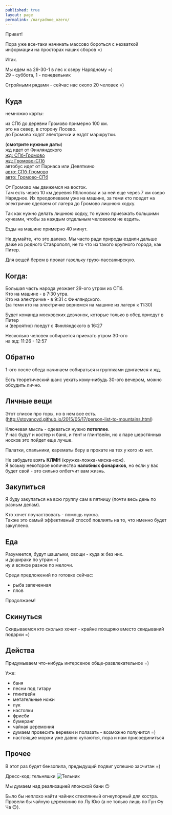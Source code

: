 ```yaml
---
published: true
layout: page
permalink: /naryadnoe_ozero/
---
```

Привет!

Пора уже все-таки начинать массово бороться с нехваткой информации на просторах наших сборов =)

Итак.

Мы едем на 29-30-1 в лес к озеру Нарядному =)  
29 - суббота, 1 - понедельник

Стройными рядами - сейчас нас около 20 человек =)

## Куда

немножко карты:

из СПб до деревни Громово примерно 100 км.  
это на север, в сторону Лосево.  
до Громово ходят электрички и ездят маршрутки.

(**смотрите нужные даты**)  
жд идет от Финляндского  
[жд: СПб-Громово](https://rasp.yandex.ru/search/?fromName=%D0%A1%D0%B0%D0%BD%D0%BA%D1%82-%D0%9F%D0%B5%D1%82%D0%B5%D1%80%D0%B1%D1%83%D1%80%D0%B3&toName=%D0%93%D1%80%D0%BE%D0%BC%D0%BE%D0%B2%D0%BE&toId=s9602743&when=%D0%BD%D0%B0+%D0%B2%D1%81%D0%B5+%D0%B4%D0%BD%D0%B8)  
[жд: Громово-СПб](https://rasp.yandex.ru/search/?fromName=%D0%93%D1%80%D0%BE%D0%BC%D0%BE%D0%B2%D0%BE&toName=%D0%A1%D0%B0%D0%BD%D0%BA%D1%82-%D0%9F%D0%B5%D1%82%D0%B5%D1%80%D0%B1%D1%83%D1%80%D0%B3&fromId=s9602743&when=%D0%BD%D0%B0+%D0%B2%D1%81%D0%B5+%D0%B4%D0%BD%D0%B8)  
автобус идет от Парнаса или Девяткино  
[авто: СПб-Громово](https://rasp.yandex.ru/search/?fromName=%D0%A1%D0%B0%D0%BD%D0%BA%D1%82-%D0%9F%D0%B5%D1%82%D0%B5%D1%80%D0%B1%D1%83%D1%80%D0%B3&toName=%D0%93%D1%80%D0%BE%D0%BC%D0%BE%D0%B2%D0%BE&toId=s9652554&when=%D0%BD%D0%B0+%D0%B2%D1%81%D0%B5+%D0%B4%D0%BD%D0%B8)  
[авто: Громово-СПб](https://rasp.yandex.ru/search/?fromName=%D0%93%D1%80%D0%BE%D0%BC%D0%BE%D0%B2%D0%BE&toName=%D0%A1%D0%B0%D0%BD%D0%BA%D1%82-%D0%9F%D0%B5%D1%82%D0%B5%D1%80%D0%B1%D1%83%D1%80%D0%B3&fromId=s9652554&when=%D0%BD%D0%B0+%D0%B2%D1%81%D0%B5+%D0%B4%D0%BD%D0%B8)  


От Громово мы движемся на восток.  
Там есть через 10 км деревня Яблоновка и за ней еще через 7 км озеро Нарядное.
Их преодолеваем уже на машине, за теми кто поедет на электричке сделаем от лагеря до Громово лишнюю ходку.

Так как нужно делать лишнюю ходку, то нужно приезжать большими кучками, чтобы за каждым отдельным человеком не ездить.

Езды на машине примерно 40 минут.

Не думайте, что это далеко. Мы часто ради природы ездили дальше даже из родного Ставрополя, 
не то что из такого крупного города, как Питер.

Для вещей берем в прокат газельку грузо-пассажирскую.

## Когда:

Большая часть народа уезжает 29-ого утром из СПб.  
Кто на машине - в 7:30 утра.  
Кто на электричке - в 9:31 с Финляндского.  
(за теми кто на электричке вернемся на машине из лагеря к 11:30)

Будет команда московских девчонок, которые только в обед приедут в Питер  
и (вероятно) поедут с Финляндского в 16:27

Несколько человек собирается приехать утром 30-ого  
на жд: 11:26 - 12:57


## Обратно

1-ого после обеда начинаем собираться и группками двигаемся к жд.

Есть теоретический шанс уехать кому-нибудь 30-ого вечером, можно обсудить лично.

## Личные вещи

Этот список про горы, но в нем все есть.
(http://stoyanovd.github.io/2015/05/17/person-list-to-mountains.html)

Ключевая мысль - одеваться нужно **потеплее**.  
У нас будут и костер и баня, и тент и глинтвейн, но к паре шерстянных носков это пойдет еще лучше.

Палатки, спальники, карематы беру в прокате на тех у кого их нет.

Не забудьте взять **КЛМН** (кружка-ложка-миска-нож).  
Я возьму некоторое количество **налобных фонариков**, но если у вас будет свой - это сильно олбегчит вам жизнь.

## Закупиться

Я буду закупаться на всю группу сам в пятницу (почти весь день по разным делам).

Кто хочет поучаствовать - помощь нужна.  
Также это самый эффективный способ повлиять на то, что именно будет закуплено.

## Еда

Разумеется, будут шашлыки, овощи - куда ж без них.  
и дошираки по утрам =)  
ну и всякое разное по мелочи.

Среди предложений по готовке сейчас:
 - рыба запеченная
 - плов

Продолжаем!

## Скинуться

Скидываемся кто сколько хочет - крайне поощряю вместо скидываний подарки =)

## Действа

Придумываем что-нибудь интерсеное обще-развлекательное =)

Уже:
 - баня
 - песни под гитару
 - глинтвейн
 - метательные ножи
 - лук
 - настолки
 - фрисби
 - бумеранг
 - чайная церемония
 - думаем провесить веревки и полазать - возможно получится =)
 - настоящие моржи уже давно купаются, пора и нам присоединиться
 
## Прочее

В этот раз будет бензопила, предыдущий подвиг успешно засчитан =)

Дресс-код: тельняшки
![Тельник](http://morshop.ru/upload/iblock/6a7/81765f69-27bc-11df-b7fb-005056c00008_81765f75-27bc-11df-b7fb-005056c00008.jpeg)

Мы думаем над реализацией японской бани :wink:

Было бы неплохо найти чайник стеклянный огнеупорный для костра.  
Провели бы чайную церемонию по Лу Юю (а не только лишь по Гун Фу Ча :wink:).
